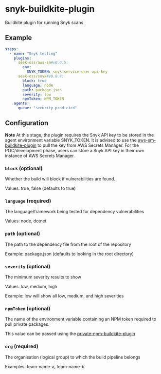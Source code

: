 # snyk-buildkite-plugin
Buildkite plugin for running Snyk scans

## Example
```yml
steps:
  - name: "Snyk testing"
    plugins:
      seek-oss/aws-sm#v0.0.5:
        env:
          SNYK_TOKEN: snyk-service-user-api-key
      seek-oss/snyk#v0.0.4:
        block: true
        language: node
        path: package.json
        severity: low
        npmToken: NPM_TOKEN
    agents: 
      queue: "security-prod:cicd"
```

## Configuration
**Note** At this stage, the plugin requires the Snyk API key to be stored in the agent environment variable SNYK_TOKEN. It is advised to use the [aws-sm-buildkite-plugin](https://github.com/seek-oss/aws-sm-buildkite-plugin) to pull the key from AWS Secrets Manager. For the POC/development phase, users can store a Snyk API key in their own instance of AWS Secrets Manager.

### `block` (optional)
Whether the build will block if vulnerabilities are found. 

Values: true, false (defaults to true)

### `language` (required)
The language/framework being tested for dependency vulnerabilities

Values: node, dotnet

### `path` (optional)
The path to the dependency file from the root of the repository

Example: package.json (defaults to looking in the root directory)

### `severity` (optional)
The minimum severity results to show

Values: low, medium, high

Example: low will show all low, medium, and high severities

### `npmToken` (optional)
The name of the environment variable containing an NPM token required to pull private packages.

This value can be passed using the [private-npm-buildkite-plugin](https://github.com/seek-oss/private-npm-buildkite-plugin)

### `org` (required)
The organisation (logical group) to which the build pipeline belongs 

Examples: team-name-a, team-name-b